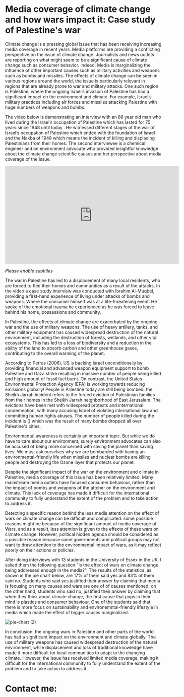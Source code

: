 
# Media coverage of climate change and how wars impact it:                                                                                                  Case study of Palestine's war
Climate change is a pressing global issue that has been receiving increasing media coverage in recent years. Media platforms are providing a conflicting perspective on the issue of climate change. Journalists and news outlets are reporting on what might seem to be a significant cause of climate change such as consumer behavior. Indeed, Media is marginalizing the influence of other important causes such as military activities and weapons such as bombs and missiles. The effects of climate change can be seen in various regions around the world, the issue is particularly relevant in regions that are already prone to war and military attacks. One such region is Palestine, where the ongoing Israel’s invasion of Palestine has had a significant impact on the environment and climate. For example, Israel’s military practices including air forces and missiles attacking Palestine with huge numbers of weapons and bombs.


The video below is demonstrating an interview with an 86 year old man who lived during the Israel’s occupation of Palestine which has lasted for 75 years since 1948 until today . He witnessed different stages of the war of Israel’s occupation of Palestine which ended with the foundation of Israel and the Nakba of 1948 which means the incident of killing and displacing Palestinians from their homes. The second interviewee is a chemical engineer and an environment advocate who provided insightful knowledge about the climate change scientific causes and her perspective about media coverage of the issue.



<iframe width="560" height="315" src="https://www.youtube.com/embed/cmCp1sazOp4" title="YouTube video player" frameborder="0" allow="accelerometer; autoplay; clipboard-write; encrypted-media; gyroscope; picture-in-picture; web-share" allowfullscreen></iframe>

*Please enable subtitles*


The war in Palestine has led to a displacement of many local residents, who are forced to flee their homes and communities as a result of the attacks. In the video a case study interview was conducted with Ibrahim Al-Muqbel, providing a first-hand experience of living under attacks of bombs and weapons. Where the consumer himself was at a life-threatening event. He spoke of the emotional trauma he experienced as he was forced to leave behind his home, possessions and community.


In Palestine, the effects of climate change are exacerbated by the ongoing war and the use of military weapons. The use of heavy artillery, tanks, and other military equipment has caused widespread destruction of the natural environment, including the destruction of forests, wetlands, and other vital ecosystems. This has led to a loss of biodiversity and a reduction in the ability of the land to absorb carbon and other greenhouse gases, contributing to the overall warming of the planet. 


According to Petras (2006), US is backing Israel unconditionally by providing financial and advanced weapon equipment support to bomb Palestine and Gaza strike resulting in massive number of people being killed and high amount of fossil fuel burnt. On contrast, the United States Environmental Protection Agency (EPA) is working towards reducing emissions globally!
People in Palestine today are still being bombed, the Sheikh Jarrah incident refers to the forced eviction of Palestinian families from their homes in the Sheikh Jarrah neighborhood of East Jerusalem. The evictions have been met with widespread protests and international condemnation, with many accusing Israel of violating international law and committing human rights abuses. The number of people killed during the incident is () which was the result of many bombs dropped all over Palestine's cities.


Environmental awareness is certainly an important topic. But while we do have to care about our environment, surely environment advocates can also be accused of being more concerned with saving the planet than saving lives. We must ask ourselves why we are bombarded with having an environmental-friendly life when missiles and nuclear bombs are killing people and destroying the Ozone layer that protects our planet.


Despite the significant impact of the war on the environment and climate in Palestine, media coverage of this issue has been relatively limited. Many mainstream media outlets have focused consumer behaviour, rather than the impact of bombs and weapons of the attcher on the environment and climate. This lack of coverage has made it difficult for the international community to fully understand the extent of the problem and to take action to address it.

Detecting a specific reason behind the less media attention on the effect of wars on climate change can be difficult and complicated. some possible reasons might be because of the significant amount of media coverage of Wars, and as a result, less attention is given to the effects of these wars on climate change. However, political hidden agenda should be considered as a possible reason because some governments and political groups may not want to draw attention to the environmental impact of wars, as it may reflect poorly on their actions or policies. 

After doing interviews with 13 students in the University of Essex in the UK. I asked them the following question "Is the effect of wars on climate change being addressed enough in the media?". The results of the statistics ,as shown in the pie chart below, are 17% of them said yes and 83% of them said no. Students who said yes justified their answer by claiming that media is focusing on many causes and wars are one of of causes mentioned. on the other hand, students who said no, justified their answer by claiming that when they think about climate change, the first cause that pops in their mind is plastics and consumer behaviour. One of the students said that there is more focus on sustainability and environemntal-friendly lifestyle in media which made the effect of bigger causes marginalized.

![pie-chart (2)](https://user-images.githubusercontent.com/116269585/213147250-a7ff347e-67f7-4371-942e-c05efa4f2416.png)


In conclusion, the ongoing wars in Palestine and other parts of the world has had a significant impact on the environment and climate globally. The use of military weapons has caused widespread destruction of the natural environment, while displacement and loss of traditional knowledge have made it more difficult for local communities to adapt to the changing climate. However, the issue has received limited media coverage, making it difficult for the international community to fully understand the extent of the problem and to take action to address it.



# Contact me:

